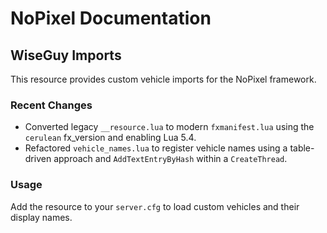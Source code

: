 # NoPixel Documentation

## WiseGuy Imports

This resource provides custom vehicle imports for the NoPixel framework.

### Recent Changes

- Converted legacy `__resource.lua` to modern `fxmanifest.lua` using the `cerulean` fx_version and enabling Lua 5.4.
- Refactored `vehicle_names.lua` to register vehicle names using a table-driven approach and `AddTextEntryByHash` within a `CreateThread`.

### Usage

Add the resource to your `server.cfg` to load custom vehicles and their display names.

